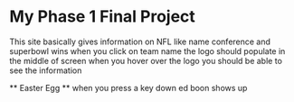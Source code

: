 # My Phase 1 Final Project


This site basically gives information on NFL like name conference and superbowl wins
when you click on team name the logo should populate in the middle of screen 
when you hover over the logo you should be able to see the information


** Easter Egg **
when you press a key down ed boon shows up

